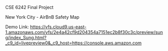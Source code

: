 CSE 6242 Final Project

New York City - AirBnB Safety Map

Demo Link:
https://vfs.cloud9.us-east-1.amazonaws.com/vfs/2e4a42cf9d204354a7151ec2b8f30c3c/preview/sung/index_Sung.html?_c9_id=livepreview0&_c9_host=https://console.aws.amazon.com